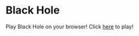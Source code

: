 # Black Hole

Play Black Hole on your browser! 
Click [here](https://xyntechx.github.io/blackhole/) to play!

